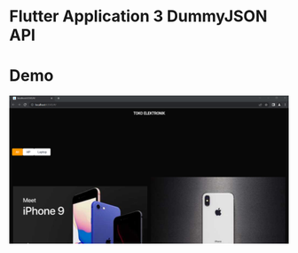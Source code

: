 # Flutter Application 3 DummyJSON API 

# Demo
![Logo](https://github.com/alisafin20/Supplier/blob/11d00d021152af424ec1c6bac7d649ed70716cfd/Halaman%20Awal.png)

